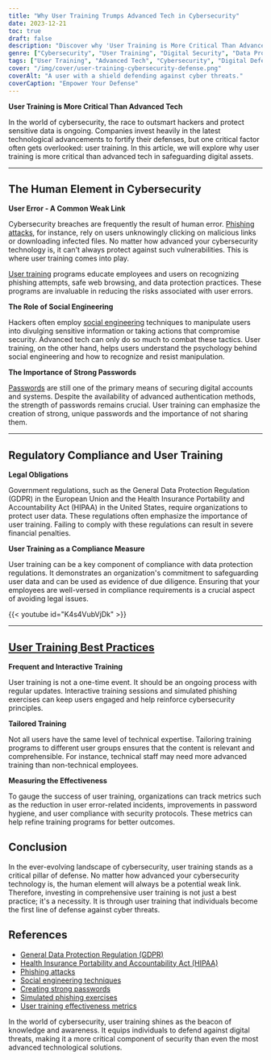 ```yaml
---
title: "Why User Training Trumps Advanced Tech in Cybersecurity"
date: 2023-12-21
toc: true
draft: false
description: "Discover why 'User Training is More Critical Than Advanced Tech' in cybersecurity, and how it bolsters your digital defenses effortlessly."
genre: ["Cybersecurity", "User Training", "Digital Security", "Data Protection", "Phishing Prevention", "Social Engineering", "Regulatory Compliance", "Employee Education", "Online Safety", "Information Security"]
tags: ["User Training", "Advanced Tech", "Cybersecurity", "Digital Defense", "Phishing Prevention", "Data Protection", "Social Engineering", "Regulatory Compliance", "Employee Education", "Online Safety", "Information Security", "GDPR", "HIPAA", "Password Security", "User Error", "Security Training", "Interactive Training", "Cyber Threats", "Training Metrics", "Employee Awareness", "Cybersecurity Best Practices", "User Training Programs", "User Training Benefits", "Security Education", "Password Strength", "Social Engineering Awareness", "Compliance Training", "User Training Importance", "Cybersecurity Challenges", "Human Element in Security"]
cover: "/img/cover/user-training-cybersecurity-defense.png"
coverAlt: "A user with a shield defending against cyber threats."
coverCaption: "Empower Your Defense"
---
```


**User Training is More Critical Than Advanced Tech**

In the world of cybersecurity, the race to outsmart hackers and protect sensitive data is ongoing. Companies invest heavily in the latest technological advancements to fortify their defenses, but one critical factor often gets overlooked: user training. In this article, we will explore why user training is more critical than advanced tech in safeguarding digital assets.

______

## The Human Element in Cybersecurity

**User Error - A Common Weak Link**

Cybersecurity breaches are frequently the result of human error. [Phishing attacks](https://simeononsecurity.com/articles/what-is-a-common-indicator-of-a-phishing-attempt/), for instance, rely on users unknowingly clicking on malicious links or downloading infected files. No matter how advanced your cybersecurity technology is, it can't always protect against such vulnerabilities. This is where user training comes into play.

[User training](https://simeononsecurity.com/articles/how-to-build-and-manage-an-effective-cybersecurity-awareness-training-program/) programs educate employees and users on recognizing phishing attempts, safe web browsing, and data protection practices. These programs are invaluable in reducing the risks associated with user errors.

**The Role of Social Engineering**

Hackers often employ [social engineering](https://simeononsecurity.com/articles/understanding-social-enginnering-attacks-and-how-to-prevent-them/) techniques to manipulate users into divulging sensitive information or taking actions that compromise security. Advanced tech can only do so much to combat these tactics. User training, on the other hand, helps users understand the psychology behind social engineering and how to recognize and resist manipulation.

**The Importance of Strong Passwords**

[Passwords](https://simeononsecurity.com/articles/how-to-create-strong-passwords/) are still one of the primary means of securing digital accounts and systems. Despite the availability of advanced authentication methods, the strength of passwords remains crucial. User training can emphasize the creation of strong, unique passwords and the importance of not sharing them.

______

## Regulatory Compliance and User Training

**Legal Obligations**

Government regulations, such as the General Data Protection Regulation (GDPR) in the European Union and the Health Insurance Portability and Accountability Act (HIPAA) in the United States, require organizations to protect user data. These regulations often emphasize the importance of user training. Failing to comply with these regulations can result in severe financial penalties.

**User Training as a Compliance Measure**

User training can be a key component of compliance with data protection regulations. It demonstrates an organization's commitment to safeguarding user data and can be used as evidence of due diligence. Ensuring that your employees are well-versed in compliance requirements is a crucial aspect of avoiding legal issues.

{{< youtube id="K4s4VubVjDk" >}}

______

## [User Training Best Practices](https://simeononsecurity.com/articles/how-to-build-and-manage-an-effective-cybersecurity-awareness-training-program/)

**Frequent and Interactive Training**

User training is not a one-time event. It should be an ongoing process with regular updates. Interactive training sessions and simulated phishing exercises can keep users engaged and help reinforce cybersecurity principles.

**Tailored Training**

Not all users have the same level of technical expertise. Tailoring training programs to different user groups ensures that the content is relevant and comprehensible. For instance, technical staff may need more advanced training than non-technical employees.

**Measuring the Effectiveness**

To gauge the success of user training, organizations can track metrics such as the reduction in user error-related incidents, improvements in password hygiene, and user compliance with security protocols. These metrics can help refine training programs for better outcomes.



## Conclusion

In the ever-evolving landscape of cybersecurity, user training stands as a critical pillar of defense. No matter how advanced your cybersecurity technology is, the human element will always be a potential weak link. Therefore, investing in comprehensive user training is not just a best practice; it's a necessity. It is through user training that individuals become the first line of defense against cyber threats.

## References

- [General Data Protection Regulation (GDPR)](https://gdpr.eu/)
- [Health Insurance Portability and Accountability Act (HIPAA)](https://www.hhs.gov/hipaa/index.html)
- [Phishing attacks](https://simeononsecurity.com/articles/what-is-a-common-indicator-of-a-phishing-attempt/)
- [Social engineering techniques](https://www.kaspersky.com/resource-center/definitions/what-is-social-engineering)
- [Creating strong passwords](https://simeononsecurity.com/articles/how-to-create-strong-passwords/)
- [Simulated phishing exercises](https://phished.io/product-overview)
- [User training effectiveness metrics](https://www.aihr.com/blog/measuring-training-effectiveness/)

In the world of cybersecurity, user training shines as the beacon of knowledge and awareness. It equips individuals to defend against digital threats, making it a more critical component of security than even the most advanced technological solutions.
